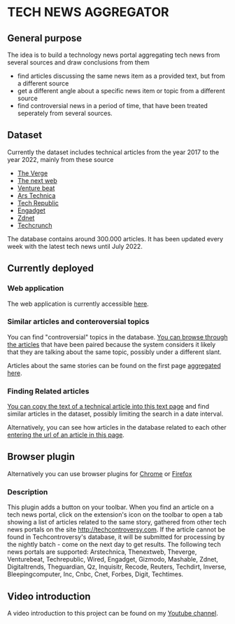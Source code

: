 # TECH NEWS AGGREGATOR


## General purpose

The idea is to build a technology news portal aggregating tech news from several sources and draw conclusions from them

* find articles discussing the same news item as a provided text, but from a different source
* get a different angle about a specific news item or topic from a different source
* find controversial news in a period of time, that have been treated seperately from several sources.

## Dataset


Currently the dataset includes technical articles from the year 2017 to the year 2022, mainly from these source

* [The Verge](http://www.theverge.com)
* [The next web](http://www.thenextweb.com)
* [Venture beat](http://www.venturebeat.com)
* [Ars Technica](http://www.arstechnica.com)
* [Tech Republic](http://www.techrepublic.com)
* [Engadget](http://www.engadget.com)
* [Zdnet](http://www.zdnet.com)
* [Techcrunch](https://techcrunch.com/)

The database contains around 300.000 articles. It has been updated every week with the latest tech news until July 2022.

## Currently deployed

### Web application

The web application is currently accessible [here](http://www.techcontroversy.com).

### Similar articles and conteroversial topics

You can find "controversial" topics in the database. [You can browse through the articles](http://www.techcontroversy.com/duplicates) that have been paired because the system considers it likely that they are talking about the same topic, possibly under a different slant.

Articles about the same stories can be found on the first page [aggregated here](http://www.techcontroversy.com/show_groups).

### Finding Related articles


[You can copy the text of a technical article into this text page](http://www.techcontroversy.com/search)  and find similar articles in the dataset, possibly limiting the search in a date interval.

Alternatively, you can see how articles in the database related to each other [entering the url of an article in this page](http://www.techcontroversy.com/search_url).

## Browser plugin

Alternatively you can use browser plugins for [Chrome](https://chrome.google.com/webstore/detail/tech-controversy-companio/mpiecgnniielnaiapcopieglhiemadhg) or [Firefox](https://addons.mozilla.org/en-US/firefox/addon/tech-controversy-companion/)

### Description

This plugin adds a button on your toolbar. When you find an article on a tech news portal, click on the extension's icon on the toolbar to open a tab showing a list of articles related to the same story, gathered from other tech news portals on the site http://techcontroversy.com. 
If the article cannot be found in Techcontroversy's database, it will be submitted for processing by the nightly batch - come on the next day to get results.
The following tech news portals are supported:
Arstechnica, Thenextweb, Theverge, Venturebeat, Techrepublic, Wired, Engadget, Gizmodo, Mashable, Zdnet, Digitaltrends, Theguardian,
Qz, Inquisitr, Recode, Reuters, Techdirt, Inverse, Bleepingcomputer, Inc, Cnbc, Cnet, Forbes, Digit, Techtimes.

## Video introduction

A video introduction to this project can be found on my [Youtube channel](https://www.youtube.com/channel/UCHf5Uk_0nawvJDx3oA7WziA/).

